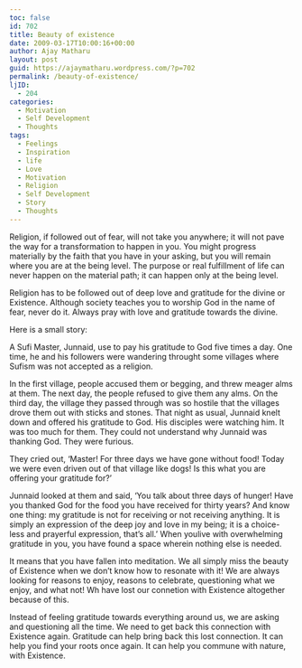 ```yaml
---
toc: false
id: 702
title: Beauty of existence
date: 2009-03-17T10:00:16+00:00
author: Ajay Matharu
layout: post
guid: https://ajaymatharu.wordpress.com/?p=702
permalink: /beauty-of-existence/
ljID:
  - 204
categories:
  - Motivation
  - Self Development
  - Thoughts
tags:
  - Feelings
  - Inspiration
  - life
  - Love
  - Motivation
  - Religion
  - Self Development
  - Story
  - Thoughts
---
```

Religion, if followed out of fear, will not take you anywhere; it will not pave the way for a transformation to happen in you. You might progress materially by the faith that you have in your asking, but you will remain where you are at the being level. The purpose or real fulfillment of life can never happen on the material path; it can happen only at the being level.

Religion has to be followed out of deep love and gratitude for the divine or Existence. Although society teaches you to worship God in the name of fear, never do it. Always pray with love and gratitude towards the divine.

Here is a small story:

A Sufi Master, Junnaid, use to pay his gratitude to God five times a day. One time, he and his followers were wandering throught some villages where Sufism was not accepted as a religion.

In the first village, people accused them or begging, and threw meager alms at them. The next day, the people refused to give them any alms. On the third day, the village they passed through was so hostile that the villages drove them out with sticks and stones. That night as usual, Junnaid knelt down and offered his gratitude to God. His disciples were watching him. It was too much for them. They could not understand why Junnaid was thanking God. They were furious.

They cried out, &#8216;Master! For three days we have gone without food! Today we were even driven out of that village like dogs! Is this what you are offering your gratitude for?&#8217;

Junnaid looked at them and said, &#8216;You talk about three days of hunger! Have you thanked God for the food you have received for thirty years? And know one thing: my gratitude is not for receiving or not receiving anything. It is simply an expression of the deep joy and love in my being; it is a choice-less and prayerful expression, that&#8217;s all.&#8217; When youlive with overwhelming gratitude in you, you have found a space wherein nothing else is needed.

It means that you have fallen into meditation. We all simply miss the beauty of Existence when we don&#8217;t know how to resonate with it! We are always looking for reasons to enjoy, reasons to celebrate, questioning what we enjoy, and what not! Wh have lost our connetion with Existence altogether because of this.

Instead of feeling gratitude towards everything around us, we are asking and questioning all the time. We need to get back this connection with Existence again. Gratitude can help bring back this lost connection. It can help you find your roots once again. It can help you commune with nature, with Existence.

